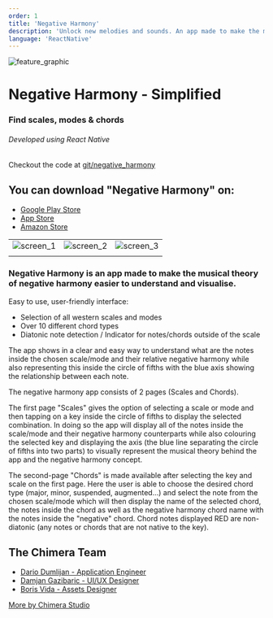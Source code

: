 ```yaml
---
order: 1
title: 'Negative Harmony'
description: 'Unlock new melodies and sounds. An app made to make the musical theory of negative harmony easier to understand and visualise.'
language: 'ReactNative'
---
```

![feature_graphic](/images/projects/negative_harmony/feature_graphic.png)

# Negative Harmony - Simplified

### Find scales, modes & chords

###### Developed using React Native

Checkout the code at [git/negative_harmony](https://github.com/Chimera-Studio/negative_harmony)

## You can download "Negative Harmony" on:

- [Google Play Store](https://play.google.com/store/apps/details?id=com.chimerastudio.negativeharmony)
- [App Store](https://apps.apple.com/us/app/negative-harmony-simplified/id1561674380)
- [Amazon Store](https://www.amazon.com/Chimera-Studio-Negative-Harmony-Simplified/dp/B09QBMPTBJ)

<!-- Hack to display images in a grid -->
| | | |
|-|-|-|
| ![screen_1](/images/projects/negative_harmony/screen_1.png) | ![screen_2](/images/projects/negative_harmony/screen_2.png) | ![screen_3](/images/projects/negative_harmony/screen_3.png)
| | | |

### Negative Harmony is an app made to make the musical theory of negative harmony easier to understand and visualise.

Easy to use, user-friendly interface:

- Selection of all western scales and modes
- Over 10 different chord types
- Diatonic note detection / Indicator for notes/chords outside of the scale

The app shows in a clear and easy way to understand what are the notes inside the chosen scale/mode and their relative negative harmony while also representing this inside the circle of fifths with the blue axis showing the relationship between each note.

The negative harmony app consists of 2 pages (Scales and Chords).

The first page "Scales" gives the option of selecting a scale or mode and then tapping on a key inside the circle of fifths to display the selected combination. In doing so the app will display all of the notes inside the scale/mode and their negative harmony counterparts while also colouring the selected key and displaying the axis (the blue line separating the circle of fifths into two parts) to visually represent the musical theory behind the app and the negative harmony concept.

The second-page "Chords" is made available after selecting the key and scale on the first page. Here the user is able to choose the desired chord type (major, minor, suspended, augmented...) and select the note from the chosen scale/mode which will then display the name of the selected chord, the notes inside the chord as well as the negative harmony chord name with the notes inside the "negative" chord. Chord notes displayed RED are non-diatonic (any notes or chords that are not native to the key).

## The Chimera Team

- [Dario Dumlijan - Application Engineer](https://www.linkedin.com/in/dariodumlijan/)
- [Damjan Gazibaric - UI/UX Designer](https://www.linkedin.com/in/damjangazibaric/)
- [Boris Vida - Assets Designer](https://studiolumistra.com)

[More by Chimera Studio](https://linktr.ee/chimerastudiotm)
